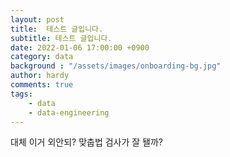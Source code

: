 ```yaml
---
layout: post
title:  테스트 글입니다.
subtitle: 테스트 글입니다.
date: 2022-01-06 17:00:00 +0900
category: data
background : "/assets/images/onboarding-bg.jpg"
author: hardy
comments: true
tags:
    - data
    - data-engineering
---
```


대체 이거 외안되? 맞춥법 검사가 잘 됄까?
